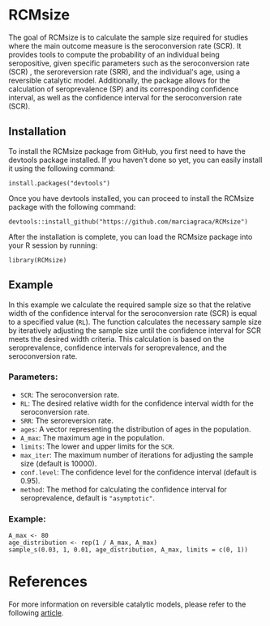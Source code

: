 
# RCMsize

<!-- badges: start -->
<!-- badges: end -->

The goal of RCMsize is to calculate the sample size required for studies where the main outcome measure is the seroconversion rate (SCR).
It provides tools to compute the probability of an individual being seropositive, given specific parameters such as the seroconversion rate (SCR) , the seroreversion rate (SRR), and the individual's age, using a reversible catalytic model.
Additionally, the package allows for the calculation of seroprevalence (SP) and its corresponding confidence interval, as well as the confidence interval for the seroconversion rate (SCR).

## Installation

To install the RCMsize package from GitHub, you first need to have the devtools package installed. If you haven't done so yet, you can easily install it using the following command:
```{r, eval=FALSE}
install.packages("devtools")
```
Once you have devtools installed, you can proceed to install the RCMsize package with the following command:
```{r, eval=FALSE}
devtools::install_github("https://github.com/marciagraca/RCMsize")
```
After the installation is complete, you can load the RCMsize package into your R session by running:

```{r setup}
library(RCMsize)
```


## Example

In this example we calculate the required sample size so that the relative width of the confidence interval for the seroconversion rate (SCR) is equal to a specified value (`RL`). The function calculates the necessary sample size by iteratively adjusting the sample size until the confidence interval for SCR meets the desired width criteria. This calculation is based on the seroprevalence, confidence intervals for seroprevalence, and the seroconversion rate.

### Parameters:
- `SCR`: The seroconversion rate.
- `RL`: The desired relative width for the confidence interval width for the seroconversion rate.
- `SRR`: The seroreversion rate.
- `ages`: A vector representing the distribution of ages in the population.
- `A_max`: The maximum age in the population.
- `limits`: The lower and upper limits for the `SCR`.
- `max_iter`: The maximum number of iterations for adjusting the sample size (default is 10000).
- `conf.level`: The confidence level for the confidence interval (default is 0.95).
- `method`: The method for calculating the confidence interval for seroprevalence, default is `"asymptotic"`.


### Example:

```{r}
A_max <- 80
age_distribution <- rep(1 / A_max, A_max)
sample_s(0.03, 1, 0.01, age_distribution, A_max, limits = c(0, 1))
```

# References

For more information on reversible catalytic models, please refer to the following [article](https://rdcu.be/d0lp5).


